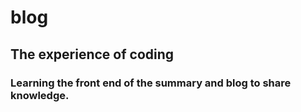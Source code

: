 # blog
## The experience of coding

### Learning the front end of the summary and blog to share knowledge.



